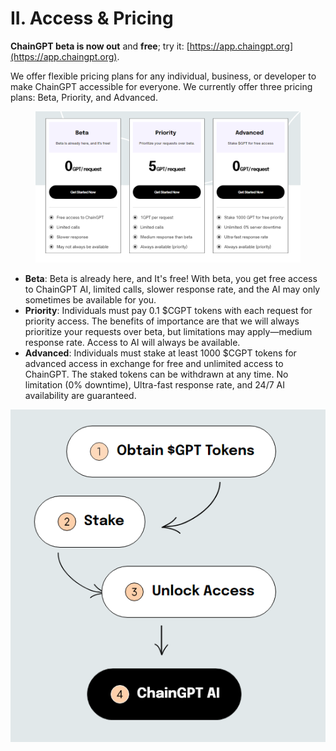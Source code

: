 # II. Access & Pricing

**ChainGPT beta is now out** and **free**; try it: [https://app.chaingpt.org](https://app.chaingpt.org).

We offer flexible pricing plans for any individual, business, or developer to make ChainGPT accessible for everyone. We currently offer three pricing plans: Beta, Priority, and Advanced.

<figure><img src="../../.gitbook/assets/image (3) (1).png" alt=""><figcaption></figcaption></figure>

* **Beta**: Beta is already here, and It's free! With beta, you get free access to ChainGPT AI, limited calls, slower response rate, and the AI may only sometimes be available for you.
* **Priority**: Individuals must pay 0.1 $CGPT tokens with each request for priority access. The benefits of importance are that we will always prioritize your requests over beta, but limitations may apply—medium response rate. Access to AI will always be available.
* **Advanced**: Individuals must stake at least 1000 $CGPT tokens for advanced access in exchange for free and unlimited access to ChainGPT. The staked tokens can be withdrawn at any time. No limitation (0% downtime), Ultra-fast response rate, and 24/7 AI availability are guaranteed.

![](<../../.gitbook/assets/image (1) (1).png>)

